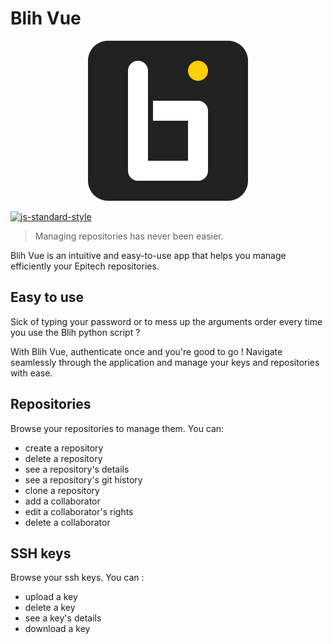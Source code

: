 # Blih Vue

<p align="center">
  <img src='build/icons/logo.svg' alt='logo' width='256'/>
</p>

[![js-standard-style](https://img.shields.io/badge/code%20style-standard-brightgreen.svg?style=flat-square)](http://standardjs.com)

> Managing repositories has never been easier.

Blih Vue is an intuitive and easy-to-use app that helps you manage efficiently your Epitech repositories.

## Easy to use

Sick of typing your password or to mess up the arguments order every time you use the Blih python script ?

With Blih Vue, authenticate once and you're good to go ! Navigate seamlessly through the application and manage your keys and repositories with ease.

## Repositories

Browse your repositories to manage them. You can:
* create a repository
* delete a repository
* see a repository's details
* see a repository's git history
* clone a repository
* add a collaborator
* edit a collaborator's rights
* delete a collaborator

## SSH keys

Browse your ssh keys. You can :
* upload a key
* delete a key
* see a key's details
* download a key
